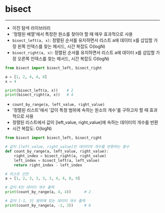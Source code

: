 # bisect
---
* 이진 탐색 라이브러리
* '정렬된 배열'에서 특정한 원소를 찾아야 할 때 매우 효과적으로 사용
* `bisect_left(a, x)`: 정렬된 순서를 유지하면서 리스트 a에 데이터 x를 삽입할 가장 왼쪽 인덱스를 찾는 메서드, 시간 복잡도 O(logN)
* `bisect_right(a, x)`: 정렬된 순서를 유지하면서 리스트 a에 데이터 x를 삽입할 가장 오른쪽 인덱스를 찾는 메서드, 시간 복잡도 O(logN)

```python
from bisect import bisect_left, bisect_right

a = [1, 2, 4, 4, 8]
x = 4

print(bisect_left(a, x))    # 2
print(bisect_right(a, x))   # 4
```

* `count_by_range(a, left_value, right_value)`
* '정렬된 리스트'에서 '값이 특정 범위에 속하는 원소의 개수'를 구하고자 할 때 효과적으로 사용
* 정렬된 리스트에서 값이 [left_value, right_value]에 속하는 데이터의 개수를 반환
* 시간 복잡도: O(logN)

```python
from bisect import bisect_left, bisect_right

# 값이 [left_value, right_value]인 데이터의 개수를 반환하는 함수
def count_by_range(a, left_value, right_value):
    right_index = bisect_right(a, right_value)
    left_index = bisect_left(a, left_value)
    return right_index - left_index

# 리스트 선언
a = [1, 2, 3, 3, 3, 3, 4, 4, 8, 9]

# 값이 4인 데이터 개수 출력
print(count_by_range(a, 4, 4))      # 2

# 값이 [-1, 3] 범위에 있는 데이터 개수 출력
print(count_by_range(a, -1, 3))     # 6
```